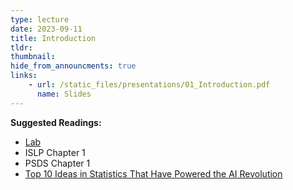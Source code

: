 ```yaml
---
type: lecture
date: 2023-09-11
title: Introduction
tldr: 
thumbnail: 
hide_from_announcments: true
links: 
    - url: /static_files/presentations/01_Introduction.pdf
      name: Slides
---
```

**Suggested Readings:**
- [Lab](https://github.com/phonchi/ISLP_labs/blob/main/Ch01-lab.ipynb)
- ISLP Chapter 1
- PSDS Chapter 1
- [Top 10 Ideas in Statistics That Have Powered the AI Revolution](https://statmodeling.stat.columbia.edu/2021/07/07/top-10-ideas-in-statistics-that-have-powered-the-ai-revolution/)


